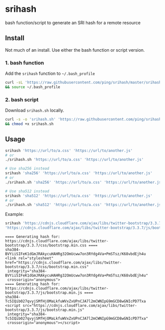 # srihash
bash function/script to generate an SRI hash for a remote resource

## Install
Not much of an install. Use either the bash function or script version.

### 1. bash function
Add the ``srihash`` function to ``~/.bash_profile``

```bash
curl -sL 'https://raw.githubusercontent.com/ping/srihash/master/srihash' >> ~/.bash_profile \
&& source ~/.bash_profile
```

### 2. bash script
Download ``srihash.sh`` locally.

```bash
curl -s -o 'srihash.sh' 'https://raw.githubusercontent.com/ping/srihash/master/srihash.sh' \
&& chmod +x srihash.sh
```

## Usage

```bash
srihash 'https://url/to/a.css' 'https://url/to/another.js'
# or
./srihash.sh 'https://url/to/a.css' 'https://url/to/another.js'

# Use sha256 instead
srihash 'sha256' 'https://url/to/a.css' 'https://url/to/another.js'
# or
./srihash.sh 'sha256' 'https://url/to/a.css' 'https://url/to/another.js'

# Use sha512 instead
srihash 'sha512' 'https://url/to/a.css' 'https://url/to/another.js'
# or
./srihash.sh 'sha512' 'https://url/to/a.css' 'https://url/to/another.js'
```

Example:

```bash
srihash 'https://cdnjs.cloudflare.com/ajax/libs/twitter-bootstrap/3.3.7/css/bootstrap.min.css' \
'https://cdnjs.cloudflare.com/ajax/libs/twitter-bootstrap/3.3.7/js/bootstrap.min.js'
```
```
==== Generating hash for: https://cdnjs.cloudflare.com/ajax/libs/twitter-bootstrap/3.3.7/css/bootstrap.min.css ====
sha384-BVYiiSIFeK1dGmJRAkycuHAHRg32OmUcww7on3RYdg4Va+PmSTsz/K68vbdEjh4u
<link rel="stylesheet" href="https://cdnjs.cloudflare.com/ajax/libs/twitter-bootstrap/3.3.7/css/bootstrap.min.css"
 integrity="sha384-BVYiiSIFeK1dGmJRAkycuHAHRg32OmUcww7on3RYdg4Va+PmSTsz/K68vbdEjh4u"
 crossorigin="anonymous">
==== Generating hash for: https://cdnjs.cloudflare.com/ajax/libs/twitter-bootstrap/3.3.7/js/bootstrap.min.js ====
sha384-Tc5IQib027qvyjSMfHjOMaLkfuWVxZxUPnCJA7l2mCWNIpG9mGCD8wGNIcPD7Txa
<script src="https://cdnjs.cloudflare.com/ajax/libs/twitter-bootstrap/3.3.7/js/bootstrap.min.js"
 integrity="sha384-Tc5IQib027qvyjSMfHjOMaLkfuWVxZxUPnCJA7l2mCWNIpG9mGCD8wGNIcPD7Txa"
 crossorigin="anonymous"></script>
```
